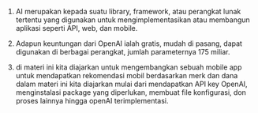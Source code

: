 1. AI merupakan kepada suatu library, framework, atau perangkat lunak tertentu yang digunakan untuk mengimplementasikan atau membangun aplikasi seperti API, web, dan mobile.

2. Adapun keuntungan dari OpenAI ialah gratis, mudah di pasang, dapat digunakan di berbagai perangkat, jumlah parameternya 175 miliar.

3. di materi ini kita diajarkan untuk mengembangkan sebuah mobile app untuk mendapatkan rekomendasi mobil berdasarkan merk dan dana dalam materi ini kita diajarkan mulai dari mendapatkan API key OpenAI, menginstalasi package yang diperlukan, membuat file konfigurasi, don proses lainnya hingga openAI terimplementasi.

  